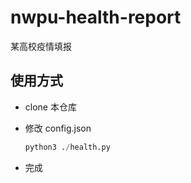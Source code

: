 # nwpu-health-report
某高校疫情填报

## 使用方式

- clone 本仓库

- 修改 config.json

  ```python
  python3 ./health.py
  ```

- 完成
